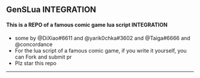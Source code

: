 ## GenSLua INTEGRATION
#### This is a REPO of a famous comic game lua script INTEGRATION
- some by @DiXiao#6611 and @yarik0chka#3602 and @Taiga#6666 and @concordance
- For the lua script of a famous comic game, if you write it yourself, you can Fork and submit pr
- Plz star this repo
- ---